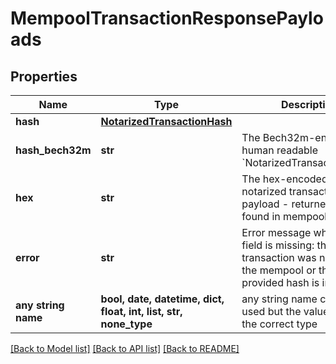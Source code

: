 # MempoolTransactionResponsePayloads


## Properties
Name | Type | Description | Notes
------------ | ------------- | ------------- | -------------
**hash** | [**NotarizedTransactionHash**](NotarizedTransactionHash.md) |  | 
**hash_bech32m** | **str** | The Bech32m-encoded human readable &#x60;NotarizedTransactionHash&#x60;. | 
**hex** | **str** | The hex-encoded full notarized transaction payload - returned only if found in mempool. | [optional] 
**error** | **str** | Error message why &#x60;hex&#x60; field is missing: the transaction was not found in the mempool or the provided hash is invalid.  | [optional] 
**any string name** | **bool, date, datetime, dict, float, int, list, str, none_type** | any string name can be used but the value must be the correct type | [optional]

[[Back to Model list]](../README.md#documentation-for-models) [[Back to API list]](../README.md#documentation-for-api-endpoints) [[Back to README]](../README.md)


